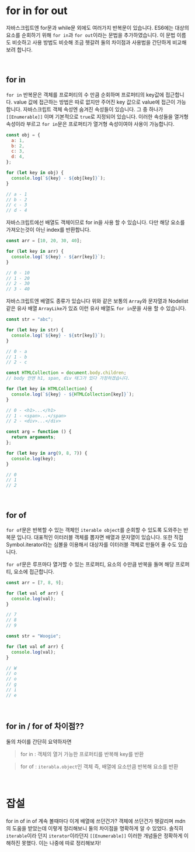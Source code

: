 # for in for out

자바스크립트엔 for문과 while문 외에도 여러가지 반복문이 있습니다. ES6에는 대상의 요소를 순회하기 위해 `for in`과 `for out`이라는 문법을 추가하였습니다. 이 문법 이름도 비슷하고 사용 방법도 비슷해 조금 헷갈려 둘의 차이점과 사용법을 간단하게 비교해보려 합니다.

<br />

## for in

`for in` 반복문은 객체를 프로퍼티의 수 만큼 순회하며 프로퍼티의 key값에 접근합니다. value 값에 접근하는 방법은 따로 없지만 주어진 key 값으로 value에 접근이 가능합니다. 자바스크립트 객체 속성엔 숨겨진 속성들이 있습니다. 그 중 하나가 `[[Enumerable]]` 이며 기본적으로 `true`로 지정되어 있습니다. 이러한 속성들을 열거형 속성이라 부르고 `for in`문은 프로퍼티가 열거형 속성이여야 사용이 가능합니다.

```jsx
const obj = {
  a: 1,
  b: 2,
  c: 3,
  d: 4,
};

for (let key in obj) {
  console.log(`${key} - ${obj[key]}`);
}

// a - 1
// b - 2
// c - 3
// d - 4
```

자바스크립트에선 배열도 객체이므로 for in을 사용 할 수 있습니다. 다만 해당 요소를 가져오는것이 아닌 index를 반환합니다.

```jsx
const arr = [10, 20, 30, 40];

for (let key in arr) {
  console.log(`${key} - ${arr[key]}`);
}

// 0 - 10
// 1 - 20
// 2 - 30
// 3 - 40
```

자바스크립트엔 배열도 종류가 있습니다 위와 같은 보통의 `Array`와 문자열과 Nodelist 같은 유사 배열 `ArrayLike`가 있죠 이런 유사 배열도 `for in`문을 사용 할 수 있습니다.

```jsx
const str = "abc";

for (let key in str) {
  console.log(`${key} - ${str[key]}`);
}

// 0 - a
// 1 - b
// 2 - c

const HTMLCollection = document.body.children;
// body 안엔 h1, span, div 태그가 있다 가정하겠습니다.

for (let key in HTMLCollection) {
  console.log(`${key} - ${HTMLCollection[key]}`);
}

// 0 - <h1>...</h1>
// 1 - <span>...</span>
// 2 - <div>...</div>

const arg = function () {
  return arguments;
};

for (let key in arg(9, 8, 7)) {
  console.log(key);
}

// 0
// 1
// 2
```

<br />
 
## for of

`for of`문은 반복할 수 있는 객체인 `iterable object`를 순회할 수 있도록 도와주는 반복문 입니다. 대표적인 이터러블 객체를 뽑자면 배열과 문자열이 있습니다. 또한 직접 Symbol.iterator라는 심볼을 이용해서 대상자를 이터러블 객체로 만들어 줄 수도 있습니다.

`for of`문은 루프마다 열거할 수 있는 프로퍼티, 요소의 수만큼 반복을 돌며 해당 프로퍼티, 요소에 접근합니다.

```jsx
const arr = [7, 8, 9];

for (let val of arr) {
  console.log(val);
}

// 7
// 8
// 9

const str = "Woogie";

for (let val of arr) {
  console.log(val);
}

// W
// o
// o
// g
// i
// e
```

<br />
 
## for in / for of 차이점??

둘의 차이를 간단히 요약하자면

> for in : 객체의 열거 가능한 프로퍼티를 반복해 key를 반환

> for of : `iterabla.object`인 객체 즉, 배열에 요소만큼 반복해 요소를 반환

<br />
 
# 잡설

for in of in of 계속 볼때마다 이게 배열에 쓰던건가? 객체에 쓰던건가 헷갈리며 mdn의 도움을 받았는데 이렇게 정리해보니 둘의 차이점을 명확하게 알 수 있었다. 솔직히 `iterable`이라 던지 `iterator`이라던지 `[[Enumerable]]` 이러한 개념들은 정확하게 이해하진 못했다. 이는 나중에 따로 정리해보자!
